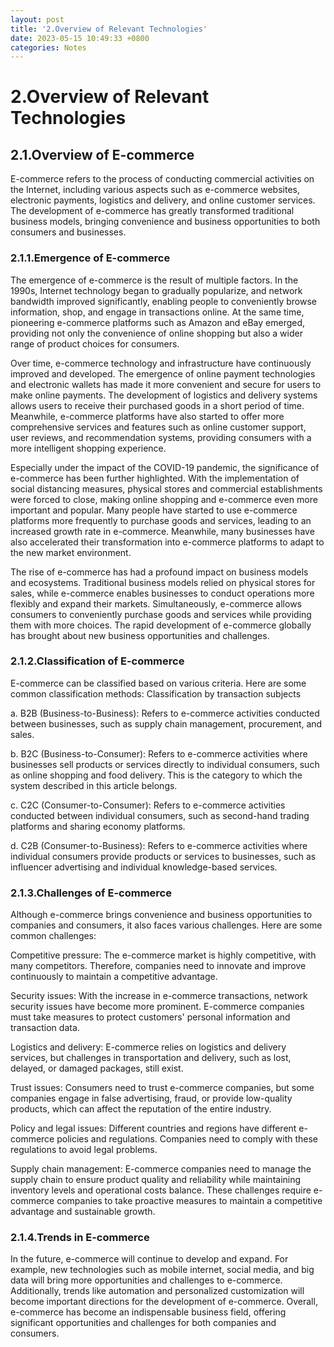 ```yaml
---
layout: post
title: '2.Overview of Relevant Technologies'
date: 2023-05-15 10:49:33 +0800
categories: Notes
---
```


# 2.Overview of Relevant Technologies

## 2.1.Overview of E-commerce

E-commerce refers to the process of conducting commercial activities on the Internet, including various aspects such as e-commerce websites, electronic payments, logistics and delivery, and online customer services. The development of e-commerce has greatly transformed traditional business models, bringing convenience and business opportunities to both consumers and businesses.

### 2.1.1.Emergence of E-commerce

The emergence of e-commerce is the result of multiple factors. In the 1990s, Internet technology began to gradually popularize, and network bandwidth improved significantly, enabling people to conveniently browse information, shop, and engage in transactions online. At the same time, pioneering e-commerce platforms such as Amazon and eBay emerged, providing not only the convenience of online shopping but also a wider range of product choices for consumers.

Over time, e-commerce technology and infrastructure have continuously improved and developed. The emergence of online payment technologies and electronic wallets has made it more convenient and secure for users to make online payments. The development of logistics and delivery systems allows users to receive their purchased goods in a short period of time. Meanwhile, e-commerce platforms have also started to offer more comprehensive services and features such as online customer support, user reviews, and recommendation systems, providing consumers with a more intelligent shopping experience.

Especially under the impact of the COVID-19 pandemic, the significance of e-commerce has been further highlighted. With the implementation of social distancing measures, physical stores and commercial establishments were forced to close, making online shopping and e-commerce even more important and popular. Many people have started to use e-commerce platforms more frequently to purchase goods and services, leading to an increased growth rate in e-commerce. Meanwhile, many businesses have also accelerated their transformation into e-commerce platforms to adapt to the new market environment.

The rise of e-commerce has had a profound impact on business models and ecosystems. Traditional business models relied on physical stores for sales, while e-commerce enables businesses to conduct operations more flexibly and expand their markets. Simultaneously, e-commerce allows consumers to conveniently purchase goods and services while providing them with more choices. The rapid development of e-commerce globally has brought about new business opportunities and challenges.

### 2.1.2.Classification of E-commerce

E-commerce can be classified based on various criteria. Here are some common classification methods:
Classification by transaction subjects

a. B2B (Business-to-Business): Refers to e-commerce activities conducted between businesses, such as supply chain management, procurement, and sales.

b. B2C (Business-to-Consumer): Refers to e-commerce activities where businesses sell products or services directly to individual consumers, such as online shopping and food delivery. This is the category to which the system described in this article belongs.

c. C2C (Consumer-to-Consumer): Refers to e-commerce activities conducted between individual consumers, such as second-hand trading platforms and sharing economy platforms.

d. C2B (Consumer-to-Business): Refers to e-commerce activities where individual consumers provide products or services to businesses, such as influencer advertising and individual knowledge-based services.

### 2.1.3.Challenges of E-commerce

Although e-commerce brings convenience and business opportunities to companies and consumers, it also faces various challenges. Here are some common challenges:

Competitive pressure: The e-commerce market is highly competitive, with many competitors. Therefore, companies need to innovate and improve continuously to maintain a competitive advantage.

Security issues: With the increase in e-commerce transactions, network security issues have become more prominent. E-commerce companies must take measures to protect customers' personal information and transaction data.

Logistics and delivery: E-commerce relies on logistics and delivery services, but challenges in transportation and delivery, such as lost, delayed, or damaged packages, still exist.

Trust issues: Consumers need to trust e-commerce companies, but some companies engage in false advertising, fraud, or provide low-quality products, which can affect the reputation of the entire industry.

Policy and legal issues: Different countries and regions have different e-commerce policies and regulations. Companies need to comply with these regulations to avoid legal problems.

Supply chain management: E-commerce companies need to manage the supply chain to ensure product quality and reliability while maintaining inventory levels and operational costs balance. These challenges require e-commerce companies to take proactive measures to maintain a competitive advantage and sustainable growth.

### 2.1.4.Trends in E-commerce

In the future, e-commerce will continue to develop and expand. For example, new technologies such as mobile internet, social media, and big data will bring more opportunities and challenges to e-commerce. Additionally, trends like automation and personalized customization will become important directions for the development of e-commerce. Overall, e-commerce has become an indispensable business field, offering significant opportunities and challenges for both companies and consumers.
